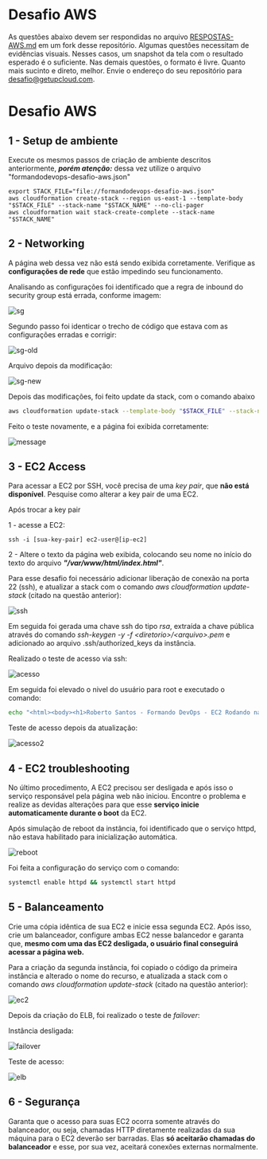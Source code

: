 # Desafio AWS

As questões abaixo devem ser respondidas no arquivo [RESPOSTAS-AWS.md](RESPOSTAS-AWS.md) em um fork desse repositório. Algumas questões necessitam de evidências visuais. Nesses casos, um snapshot da tela com o resultado esperado é o suficiente.
Nas demais questões, o formato é livre. Quanto mais sucinto e direto, melhor.
Envie o endereço do seu repositório para desafio@getupcloud.com.


# Desafio AWS

## 1 - Setup de ambiente

Execute os mesmos passos de criação de ambiente descritos anteriormente, ***porém atenção:*** dessa vez utilize o arquivo "formandodevops-desafio-aws.json"

```
export STACK_FILE="file://formandodevops-desafio-aws.json"
aws cloudformation create-stack --region us-east-1 --template-body "$STACK_FILE" --stack-name "$STACK_NAME" --no-cli-pager
aws cloudformation wait stack-create-complete --stack-name "$STACK_NAME"
```


## 2 - Networking

A página web dessa vez não está sendo exibida corretamente. Verifique as **configurações de rede** que estão impedindo seu funcionamento.

Analisando as configurações foi identificado que a regra de inbound do security group está errada, conforme imagem:

![sg](imagens/security-group.jpeg)

Segundo passo foi identicar o trecho de código que estava com as configurações erradas e corrigir:

![sg-old](imagens/sg-old.jpeg)

Arquivo depois da modificação:

![sg-new](imagens/sg-new.jpeg)

Depois das modificações, foi feito update da stack, com o comando abaixo

```bash
aws cloudformation update-stack --template-body "$STACK_FILE" --stack-name "$STACK_NAME" --no-cli-pager
```

Feito o teste novamente, e a página foi exibida corretamente:

![message](imagens/message.jpeg)

## 3 - EC2 Access

Para acessar a EC2 por SSH, você precisa de uma *key pair*, que **não está disponível**. Pesquise como alterar a key pair de uma EC2.

Após trocar a key pair

1 - acesse a EC2:
```
ssh -i [sua-key-pair] ec2-user@[ip-ec2]
```

2 - Altere o texto da página web exibida, colocando seu nome no início do texto do arquivo ***"/var/www/html/index.html"***.

Para esse desafio foi necessário adicionar liberação de conexão na porta 22 (ssh), e atualizar a stack com o comando _aws cloudformation update-stack_ (citado na questão anterior):

![ssh](imagens/ssh.jpeg)

Em seguida foi gerada uma chave ssh do tipo _rsa_, extraída a chave pública através do comando _ssh-keygen -y -f \<diretorio>/\<arquivo>.pem_ e adicionado ao arquivo .ssh/authorized_keys da instância.

Realizado o teste de acesso via ssh:

![acesso](imagens/acesso.jpeg)

Em seguida foi elevado o nivel do usuário para root e executado o comando:

```bash
echo "<html><body><h1>Roberto Santos - Formando DevOps - EC2 Rodando na Region: ${AWS::Region}<h1></body></html>" > /var/www/html/index.html 
```
Teste de acesso depois da atualização:

![acesso2](imagens/acesso2.jpeg)
## 4 - EC2 troubleshooting

No último procedimento, A EC2 precisou ser desligada e após isso o serviço responsável pela página web não iniciou. Encontre o problema e realize as devidas alterações para que esse **serviço inicie automaticamente durante o boot** da EC2.

Após simulação de reboot da instância, foi identificado que o serviço httpd, não estava habilitado para inicialização automática.

![reboot](imagens/reboot.jpeg)

Foi feita a configuração do serviço com o comando:
```bash
systemctl enable httpd && systemctl start httpd
```

## 5 - Balanceamento

Crie uma cópia idêntica de sua EC2 e inicie essa segunda EC2. Após isso, crie um balanceador, configure ambas EC2 nesse balancedor e garanta que, **mesmo com uma das EC2 desligada, o usuário final conseguirá acessar a página web.**

Para a criação da segunda instância, foi copiado o código da primeira instância e alterado o nome do recurso, e atualizada a stack com o comando _aws cloudformation update-stack_ (citado na questão anterior):

![ec2](imagens/ec2.jpeg)

Depois da criação do ELB, foi realizado o teste de _failover_:

Instância desligada:

![failover](imagens/failover.jpeg)

Teste de acesso:

![elb](imagens/elb.jpeg)

## 6 - Segurança

Garanta que o acesso para suas EC2 ocorra somente através do balanceador, ou seja, chamadas HTTP diretamente realizadas da sua máquina para o EC2 deverão ser barradas. Elas **só aceitarão chamadas do balanceador** e esse, por sua vez, aceitará conexões externas normalmente.
